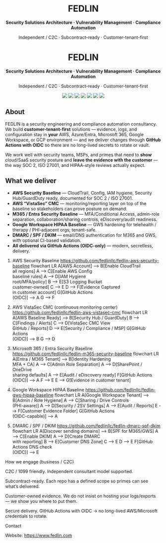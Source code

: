 <h1 align="center">FEDLIN</h1>
<p align="center"><b>Security Solutions Architecture · Vulnerability Management · Compliance Automation</b></p>
<p align="center">Independent / C2C · Subcontract-ready · Customer-tenant-first</p>

<h1 align="center">FEDLIN</h1>
<p align="center"><b>Security Solutions Architecture · Vulnerability Management · Compliance Automation</b></p>
<p align="center">Independent / C2C · Subcontract-ready · Customer-tenant-first</p>

<p align="center">
  <img src="https://img.shields.io/badge/AWS-CloudTrail%20·%20Config%20·%20Security%20Hub-FF9900?logo=amazonaws&logoColor=white" />
  <img src="https://img.shields.io/badge/Azure-Entra%20ID%20·%20Defender%20·%20Policy-0078D4?logo=microsoftazure&logoColor=white" />
  <img src="https://img.shields.io/badge/GCP-Org%20Policies%20·%20SCC-4285F4?logo=googlecloud&logoColor=white" />
  <img src="https://img.shields.io/badge/M365-Entra%20Hardening-2358D5?logo=microsoft&logoColor=white" />
  <img src="https://img.shields.io/badge/GWS-HIPAA%20Baseline-0F9D58?logo=googleworkspace&logoColor=white" />
  <img src="https://img.shields.io/badge/GitHub%20Actions-OIDC%20CI%2FCD-000000?logo=githubactions&logoColor=white" />
  <img src="https://img.shields.io/badge/Compliance-SOC%202%20·%20ISO%2027001%20·%20HIPAA-6C757D" />
</p>

## About

FEDLIN is a security engineering and compliance automation consultancy. We build **customer-tenant-first** solutions — evidence, logs, and configuration stay in **your** AWS, Azure/Entra, Microsoft 365, Google Workspace, or GCP environment — and we deliver changes through **GitHub Actions with OIDC** so there are no long-lived secrets to rotate or vault.

We work well with security teams, MSPs, and primes that need to **show** cloud/SaaS security posture and **leave the evidence with the customer** — the way SOC 2, ISO 27001, and HIPAA-style reviews actually expect.

## What we deliver

- **AWS Security Baseline** — CloudTrail, Config, IAM hygiene, Security Hub/GuardDuty ready, documented for SOC 2 / ISO 27001.
- **AWS “VistaSec” CMC** — monitoring/reporting layer on top of the baseline so stakeholders can prove posture on demand.
- **M365 / Entra Security Baseline** — MFA/Conditional Access, admin-role separation, collaboration/sharing controls, eDiscovery/audit readiness.
- **Google Workspace HIPAA Baseline** — GWS hardening for telehealth / therapy / PHI-adjacent orgs; tenant-safe.
- **DMARC / SPF / DKIM** — email/DNS authentication for M365 and GWS, with optional CI-based validation.
- **All delivered via GitHub Actions (OIDC-only)** — modern, secretless, delivery.


1) AWS Security Baseline
https://github.com/fedlinllc/fedlin-aws-security-baseline
flowchart LR
    A[AWS Account] --> B[Enable CloudTrail<br/>all regions]
    A --> C[Enable AWS Config<br/>baseline rules]
    A --> D[IAM Hygiene<br/>root/MFA/policy]
    B --> E[S3 Logging Bucket<br/>customer-owned]
    C --> E
    D --> F[Evidence Captured<br/>in customer account]
    G[GitHub Actions<br/>(OIDC)] --> A
    G --> F

2) AWS VistaSec CMC (continuous monitoring center)
https://github.com/fedlinllc/fedlin-aws-vistasec-cmc
flowchart LR
    A[AWS Baseline Ready] --> B[Security Hub / GuardDuty]
    B --> C[Findings / Alerts]
    C --> D[VistaSec CMC View<br/>GitHub / Reports]
    D --> E[Security / Compliance / MSP]
    G[GitHub Actions<br/>(OIDC)] --> B
    G --> D
3) Microsoft 365 / Entra Security Baseline
https://github.com/fedlinllc/fedlin-m365-security-baseline
flowchart LR
    A[Entra / M365 Tenant] --> B[Identity Hardening<br/>MFA + CA]
    A --> C[Admin Role Separation]
    A --> D[SharePoint / OneDrive<br/>sharing defaults]
    A --> E[Audit / eDiscovery ready]
    F[GitHub Actions<br/>(OIDC)] --> A
    F --> E
    E --> G[Evidence in customer tenant]

4) Google Workspace HIPAA Baseline
https://github.com/fedlinllc/fedlin-gws-hipaa-baseline
flowchart LR
    A[Google Workspace Tenant] --> B[Admin / Role Hygiene]
    A --> C[Sharing / Drive Controls<br/>(PHI-aware)]
    A --> D[Security / 2SV Settings]
    A --> E[Audit / Reports]
    E --> F[Customer Evidence Folder]
    G[GitHub Actions<br/>(OIDC-capable)] --> A

5) DMARC / SPF / DKIM
https://github.com/fedlinllc/fedlin-dmarc-spf-dkim
flowchart LR
    A[Discover sending domains] --> B[SPF for M365/GWS]
    A --> C[Enable DKIM]
    A --> D[Create DMARC<br/>with reporting]
    B --> E[Customer DNS Zone]
    C --> E
    D --> E
    F[GitHub Actions DNS check<br/>(OIDC)] --> E


How we engage (business / C2C)

C2C / 1099 friendly. Independent consultant model supported.

Subcontract-ready. Each repo has a defined scope so primes can see what’s delivered.

Customer-owned evidence. We do not insist on hosting your logs/exports — we show you where to put them.

Secure delivery. GitHub Actions with OIDC → no long-lived AWS/Microsoft credentials to rotate.

Contact

Website: https://www.fedlin.com
